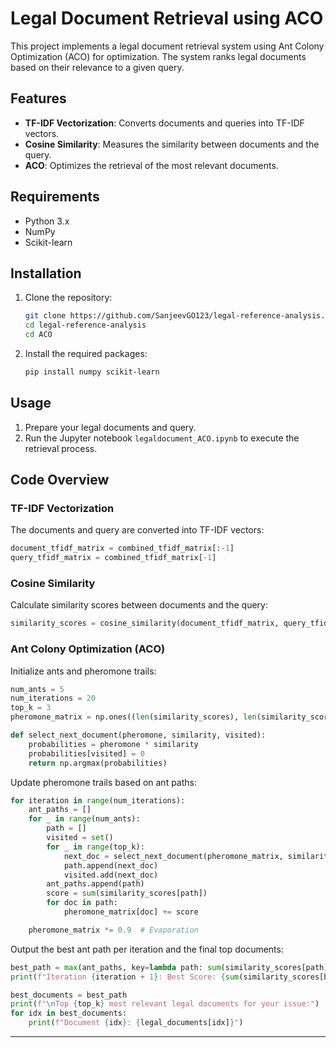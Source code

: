 # Legal Document Retrieval using ACO

This project implements a legal document retrieval system using Ant Colony Optimization (ACO) for optimization. The system ranks legal documents based on their relevance to a given query.

## Features

- **TF-IDF Vectorization**: Converts documents and queries into TF-IDF vectors.
- **Cosine Similarity**: Measures the similarity between documents and the query.
- **ACO**: Optimizes the retrieval of the most relevant documents.

## Requirements

- Python 3.x
- NumPy
- Scikit-learn

## Installation

1. Clone the repository:
   ```bash
   git clone https://github.com/SanjeevGO123/legal-reference-analysis.git
   cd legal-reference-analysis
   cd ACO
   ```

2. Install the required packages:
   ```bash
   pip install numpy scikit-learn
   ```

## Usage

1. Prepare your legal documents and query.
2. Run the Jupyter notebook `legaldocument_ACO.ipynb` to execute the retrieval process.

## Code Overview

### TF-IDF Vectorization

The documents and query are converted into TF-IDF vectors:
```python
document_tfidf_matrix = combined_tfidf_matrix[:-1]
query_tfidf_matrix = combined_tfidf_matrix[-1]
```

### Cosine Similarity

Calculate similarity scores between documents and the query:
```python
similarity_scores = cosine_similarity(document_tfidf_matrix, query_tfidf_matrix).flatten()
```

### Ant Colony Optimization (ACO)

Initialize ants and pheromone trails:
```python
num_ants = 5
num_iterations = 20
top_k = 3
pheromone_matrix = np.ones((len(similarity_scores), len(similarity_scores)))

def select_next_document(pheromone, similarity, visited):
    probabilities = pheromone * similarity
    probabilities[visited] = 0
    return np.argmax(probabilities)
```

Update pheromone trails based on ant paths:
```python
for iteration in range(num_iterations):
    ant_paths = []
    for _ in range(num_ants):
        path = []
        visited = set()
        for _ in range(top_k):
            next_doc = select_next_document(pheromone_matrix, similarity_scores, visited)
            path.append(next_doc)
            visited.add(next_doc)
        ant_paths.append(path)
        score = sum(similarity_scores[path])
        for doc in path:
            pheromone_matrix[doc] += score

    pheromone_matrix *= 0.9  # Evaporation
```

Output the best ant path per iteration and the final top documents:
```python
best_path = max(ant_paths, key=lambda path: sum(similarity_scores[path]))
print(f"Iteration {iteration + 1}: Best Score: {sum(similarity_scores[best_path])} | Best Documents: {best_path}")

best_documents = best_path
print(f"\nTop {top_k} most relevant legal documents for your issue:")
for idx in best_documents:
    print(f"Document {idx}: {legal_documents[idx]}")
```

---